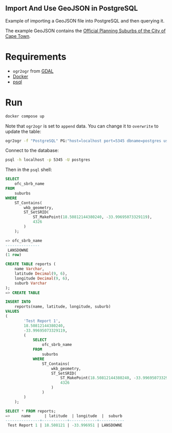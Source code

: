 ## Import And Use GeoJSON in PostgreSQL

Example of importing a GeoJSON file into PostgreSQL and then querying it.

The example GeoJSON contains the [Official Planning Suburbs of the City of Cape Town](https://odp-cctegis.opendata.arcgis.com/search?q=%22Official%20Planning%20Suburbs%22).

# Requirements
- `ogr2ogr` from [GDAL](https://gdal.org/en/latest/index.html)
- [Docker](https://www.docker.com/)
- [psql](https://www.postgresql.org/docs/current/app-psql.html)

# Run

```bash
docker compose up
```

Note that `ogr2ogr` is set to `append` data. You can change it to `overwrite` to update the table:
```bash
ogr2ogr -f "PostgreSQL" PG:"host=localhost port=5345 dbname=postgres user=postgres" "suburbs.geojson" -nln suburbs -append
```

Connect to the database:
```bash
psql -h localhost -p 5345 -U postgres
```

Then in the `psql` shell:
```sql
SELECT
    ofc_sbrb_name
FROM
    suburbs
WHERE
    ST_Contains(
        wkb_geometry,
        ST_SetSRID(
            ST_MakePoint(18.50812144380240, -33.99695073329119),
            4326
        )
    );

=> ofc_sbrb_name
---------------
 LANSDOWNE
(1 row)

CREATE TABLE reports (
    name Varchar,
    latitude Decimal(9, 6),
    longitude Decimal(9, 6),
    suburb Varchar
);
=> CREATE TABLE

INSERT INTO
    reports(name, latitude, longitude, suburb)
VALUES
(
        'Test Report 1',
        18.50812144380240,
        -33.99695073329119,
        (
            SELECT
                ofc_sbrb_name
            FROM
                suburbs
            WHERE
                ST_Contains(
                    wkb_geometry,
                    ST_SetSRID(
                        ST_MakePoint(18.50812144380240, -33.99695073329119),
                        4326
                    )
                )
        )
    );

SELECT * FROM reports;
=>     name      | latitude  | longitude  |  suburb
---------------+-----------+------------+-----------
 Test Report 1 | 18.508121 | -33.996951 | LANSDOWNE

```
